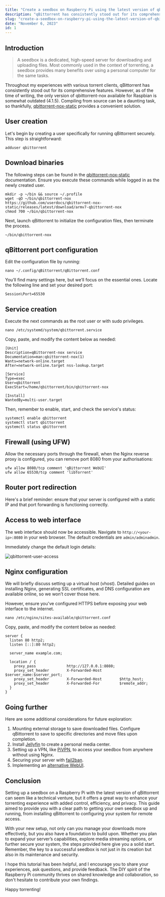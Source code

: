 ```yaml
---
title: "Create a seedbox on Raspberry Pi using the latest version of qbittorrent"
description: "qBittorrent has consistently stood out for its comprehensive features. However, as of the time of writing, the only version of qbittorrent-nox available for Raspbian is somewhat outdated (4.1.5)."
slug: "create-a-seedbox-on-raspberry-pi-using-the-latest-version-of-qbittorrent"
date: "November 6, 2023"
id: 1
---
```


## Introduction

> A seedbox is a dedicated, high-speed server for downloading and uploading files.
> Most commonly used in the context of torrenting, a seedbox provides many benefits over using a personal computer for the same tasks.

Throughout my experiences with various torrent clients, qBittorrent has consistently stood out for its comprehensive features.
However, as of the time of writing, the only version of qbittorrent-nox available for Raspbian is somewhat outdated (4.1.5).
Compiling from source can be a daunting task, so thankfully, [qbittorrent-nox-static](https://github.com/userdocs/qbittorrent-nox-static) provides a convenient solution.

## User creation

Let's begin by creating a user specifically for running qBittorrent securely. This step is straightforward:

```
adduser qbittorrent
```

## Download binaries

The following steps can be found in the [qbittorrent-nox-static](https://github.com/userdocs/qbittorrent-nox-static) documentation.
Ensure you execute these commands while logged in as the newly created user.

```
mkdir -p ~/bin && source ~/.profile
wget -qO ~/bin/qbittorrent-nox https://github.com/userdocs/qbittorrent-nox-static/releases/latest/download/armv7-qbittorrent-nox
chmod 700 ~/bin/qbittorrent-nox
```

Next, launch qBittorrent to initialize the configuration files, then terminate the process.

```
~/bin/qbittorrent-nox
```

## qBittorrent port configuration

Edit the configuration file by running:

```
nano ~/.config/qBittorrent/qBittorrent.conf
```

You’ll find many settings here, but we’ll focus on the essential ones. Locate the following line and set your desired port:

```
Session\Port=65530
```

## Service creation

Execute the next commands as the root user or with sudo privileges.

```
nano /etc/systemd/system/qbittorrent.service
```

Copy, paste, and modify the content below as needed:

```
[Unit]
Description=qBittorrent-nox service
Documentation=man:qbittorrent-nox(1)
Wants=network-online.target
After=network-online.target nss-lookup.target

[Service]
Type=exec
User=qbittorrent
ExecStart=/home/qbittorrent/bin/qbittorrent-nox

[Install]
WantedBy=multi-user.target
```

Then, remember to enable, start, and check the service's status:

```
systemctl enable qbittorrent
systemctl start qbittorrent
systemctl status qbittorrent
```

## Firewall (using UFW)

Allow the necessary ports through the firewall, when the Nginx reverse proxy is configured, you can remove port 8080 from your authorisations:

```
ufw allow 8080/tcp comment 'qBittorrent WebUI'
ufw allow 65530/tcp comment 'libTorrent'
```

## Router port redirection

Here's a brief reminder: ensure that your server is configured with a static IP and that port forwarding is functioning correctly.

## Access to web interface

The web interface should now be accessible. Navigate to `http://<your-ip>:8080` in your web browser. The default credentials are `admin/adminadmin`.

Immediately change the default login details:

![qbittorrent-user-access](/images/qbittorrent-user-access.png)

## Nginx configuration

We will briefly discuss setting up a virtual host (vhost). Detailed guides on installing Nginx, generating SSL certificates, and DNS configuration are available online, so we won’t cover those here.

However, ensure you've configured HTTPS before exposing your web interface to the internet.

```
nano /etc/nginx/sites-available/qbittorrent.conf
```

Copy, paste, and modify the content below as needed:

```
server {
  listen 80 http2;
  listen [::]:80 http2;

  server_name example.com;

  location / {
    proxy_pass              http://127.0.0.1:8080;
    proxy_set_header        X-Forwarded-Host        $server_name:$server_port;
    proxy_set_header        X-Forwarded-Host        $http_host;
    proxy_set_header        X-Forwarded-For         $remote_addr;
  }
}
```

## Going further

Here are some additional considerations for future exploration:

1. Mounting external storage to save downloaded files. Configure qBittorrent to save to specific directories and move files upon completion.
2. Install [Jellyfin](https://jellyfin.org/) to create a personal media center.
3. Setting up a VPN, like [PiVPN](https://www.pivpn.io/), to access your seedbox from anywhere without using Nginx.
4. Securing your server with [fail2ban](https://github.com/fail2ban/fail2ban).
5. Implementing an [alternative WebUI](https://github.com/qbittorrent/qBittorrent/wiki/List-of-known-alternate-WebUIs).

## Conclusion

Setting up a seedbox on a Raspberry Pi with the latest version of qBittorrent can seem like a technical venture,
but it offers a great way to enhance your torrenting experience with added control,
efficiency, and privacy. This guide aimed to provide you with a clear path to getting your own seedbox up and running,
from installing qBittorrent to configuring your system for remote access.

With your new setup, not only can you manage your downloads more effectively,
but you also have a foundation to build upon. Whether you plan to expand your server’s capabilities,
explore media streaming options, or further secure your system, the steps provided here give you a solid start.
Remember, the key to a successful seedbox is not just in its creation but also in its maintenance and security.

I hope this tutorial has been helpful, and I encourage you to share your experiences, ask questions, and provide feedback.
The DIY spirit of the Raspberry Pi community thrives on shared knowledge and collaboration,
so don't hesitate to contribute your own findings.

Happy torrenting!